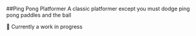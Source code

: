 ##Ping Pong Platformer
A classic platformer except you must dodge ping pong paddles and the ball

:construction_worker: Currently a work in progress 
